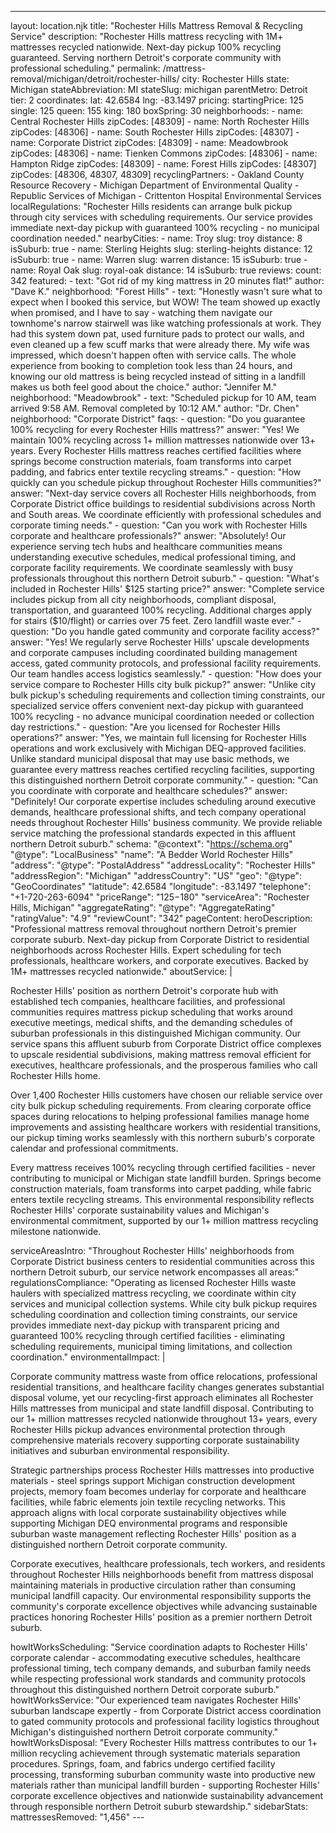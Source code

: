 ---
layout: location.njk
title: "Rochester Hills Mattress Removal & Recycling Service"
description: "Rochester Hills mattress recycling with 1M+ mattresses recycled nationwide. Next-day pickup 100% recycling guaranteed. Serving northern Detroit's corporate community with professional scheduling."
permalink: /mattress-removal/michigan/detroit/rochester-hills/
city: Rochester Hills state: Michigan stateAbbreviation: MI stateSlug: michigan parentMetro: Detroit tier: 2 coordinates: lat: 42.6584 lng: -83.1497 pricing: startingPrice: 125 single: 125 queen: 155 king: 180 boxSpring: 30 neighborhoods: - name: Central Rochester Hills zipCodes: [48309] - name: North Rochester Hills zipCodes: [48306] - name: South Rochester Hills zipCodes: [48307] - name: Corporate District zipCodes: [48309] - name: Meadowbrook zipCodes: [48306] - name: Tienken Commons zipCodes: [48306] - name: Hampton Ridge zipCodes: [48309] - name: Forest Hills zipCodes: [48307] zipCodes: [48306, 48307, 48309] recyclingPartners: - Oakland County Resource Recovery - Michigan Department of Environmental Quality - Republic Services of Michigan - Crittenton Hospital Environmental Services localRegulations: "Rochester Hills residents can arrange bulk pickup through city services with scheduling requirements. Our service provides immediate next-day pickup with guaranteed 100% recycling - no municipal coordination needed." nearbyCities: - name: Troy slug: troy distance: 8 isSuburb: true - name: Sterling Heights slug: sterling-heights distance: 12 isSuburb: true - name: Warren slug: warren distance: 15 isSuburb: true - name: Royal Oak slug: royal-oak distance: 14 isSuburb: true reviews: count: 342 featured: - text: "Got rid of my king mattress in 20 minutes flat!" author: "Dave K." neighborhood: "Forest Hills" - text: "Honestly wasn't sure what to expect when I booked this service, but WOW! The team showed up exactly when promised, and I have to say - watching them navigate our townhome's narrow stairwell was like watching professionals at work. They had this system down pat, used furniture pads to protect our walls, and even cleaned up a few scuff marks that were already there. My wife was impressed, which doesn't happen often with service calls. The whole experience from booking to completion took less than 24 hours, and knowing our old mattress is being recycled instead of sitting in a landfill makes us both feel good about the choice." author: "Jennifer M." neighborhood: "Meadowbrook" - text: "Scheduled pickup for 10 AM, team arrived 9:58 AM. Removal completed by 10:12 AM." author: "Dr. Chen" neighborhood: "Corporate District" faqs: - question: "Do you guarantee 100% recycling for every Rochester Hills mattress?" answer: "Yes! We maintain 100% recycling across 1+ million mattresses nationwide over 13+ years. Every Rochester Hills mattress reaches certified facilities where springs become construction materials, foam transforms into carpet padding, and fabrics enter textile recycling streams." - question: "How quickly can you schedule pickup throughout Rochester Hills communities?" answer: "Next-day service covers all Rochester Hills neighborhoods, from Corporate District office buildings to residential subdivisions across North and South areas. We coordinate efficiently with professional schedules and corporate timing needs." - question: "Can you work with Rochester Hills corporate and healthcare professionals?" answer: "Absolutely! Our experience serving tech hubs and healthcare communities means understanding executive schedules, medical professional timing, and corporate facility requirements. We coordinate seamlessly with busy professionals throughout this northern Detroit suburb." - question: "What's included in Rochester Hills' $125 starting price?" answer: "Complete service includes pickup from all city neighborhoods, compliant disposal, transportation, and guaranteed 100% recycling. Additional charges apply for stairs ($10/flight) or carries over 75 feet. Zero landfill waste ever." - question: "Do you handle gated community and corporate facility access?" answer: "Yes! We regularly serve Rochester Hills' upscale developments and corporate campuses including coordinated building management access, gated community protocols, and professional facility requirements. Our team handles access logistics seamlessly." - question: "How does your service compare to Rochester Hills city bulk pickup?" answer: "Unlike city bulk pickup's scheduling requirements and collection timing constraints, our specialized service offers convenient next-day pickup with guaranteed 100% recycling - no advance municipal coordination needed or collection day restrictions." - question: "Are you licensed for Rochester Hills operations?" answer: "Yes, we maintain full licensing for Rochester Hills operations and work exclusively with Michigan DEQ-approved facilities. Unlike standard municipal disposal that may use basic methods, we guarantee every mattress reaches certified recycling facilities, supporting this distinguished northern Detroit corporate community." - question: "Can you coordinate with corporate and healthcare schedules?" answer: "Definitely! Our corporate expertise includes scheduling around executive demands, healthcare professional shifts, and tech company operational needs throughout Rochester Hills' business community. We provide reliable service matching the professional standards expected in this affluent northern Detroit suburb." schema: "@context": "https://schema.org" "@type": "LocalBusiness" "name": "A Bedder World Rochester Hills" "address": "@type": "PostalAddress" "addressLocality": "Rochester Hills" "addressRegion": "Michigan" "addressCountry": "US" "geo": "@type": "GeoCoordinates" "latitude": 42.6584 "longitude": -83.1497 "telephone": "+1-720-263-6094" "priceRange": "$125-$180" "serviceArea": "Rochester Hills, Michigan" "aggregateRating": "@type": "AggregateRating" "ratingValue": "4.9" "reviewCount": "342" pageContent: heroDescription: "Professional mattress removal throughout northern Detroit's premier corporate suburb. Next-day pickup from Corporate District to residential neighborhoods across Rochester Hills. Expert scheduling for tech professionals, healthcare workers, and corporate executives. Backed by 1M+ mattresses recycled nationwide." aboutService: | <p>Rochester Hills' position as northern Detroit's corporate hub with established tech companies, healthcare facilities, and professional communities requires mattress pickup scheduling that works around executive meetings, medical shifts, and the demanding schedules of suburban professionals in this distinguished Michigan community. Our service spans this affluent suburb from Corporate District office complexes to upscale residential subdivisions, making mattress removal efficient for executives, healthcare professionals, and the prosperous families who call Rochester Hills home.</p> <p>Over 1,400 Rochester Hills customers have chosen our reliable service over city bulk pickup scheduling requirements. From clearing corporate office spaces during relocations to helping professional families manage home improvements and assisting healthcare workers with residential transitions, our pickup timing works seamlessly with this northern suburb's corporate calendar and professional commitments.</p> <p>Every mattress receives 100% recycling through certified facilities - never contributing to municipal or Michigan state landfill burden. Springs become construction materials, foam transforms into carpet padding, while fabric enters textile recycling streams. This environmental responsibility reflects Rochester Hills' corporate sustainability values and Michigan's environmental commitment, supported by our 1+ million mattress recycling milestone nationwide.</p> serviceAreasIntro: "Throughout Rochester Hills' neighborhoods from Corporate District business centers to residential communities across this northern Detroit suburb, our service network encompasses all areas:" regulationsCompliance: "Operating as licensed Rochester Hills waste haulers with specialized mattress recycling, we coordinate within city services and municipal collection systems. While city bulk pickup requires scheduling coordination and collection timing constraints, our service provides immediate next-day pickup with transparent pricing and guaranteed 100% recycling through certified facilities - eliminating scheduling requirements, municipal timing limitations, and collection coordination." environmentalImpact: | <p>Corporate community mattress waste from office relocations, professional residential transitions, and healthcare facility changes generates substantial disposal volume, yet our recycling-first approach eliminates all Rochester Hills mattresses from municipal and state landfill disposal. Contributing to our 1+ million mattresses recycled nationwide throughout 13+ years, every Rochester Hills pickup advances environmental protection through comprehensive materials recovery supporting corporate sustainability initiatives and suburban environmental responsibility.</p> <p>Strategic partnerships process Rochester Hills mattresses into productive materials - steel springs support Michigan construction development projects, memory foam becomes underlay for corporate and healthcare facilities, while fabric elements join textile recycling networks. This approach aligns with local corporate sustainability objectives while supporting Michigan DEQ environmental programs and responsible suburban waste management reflecting Rochester Hills' position as a distinguished northern Detroit corporate community.</p> <p>Corporate executives, healthcare professionals, tech workers, and residents throughout Rochester Hills neighborhoods benefit from mattress disposal maintaining materials in productive circulation rather than consuming municipal landfill capacity. Our environmental responsibility supports the community's corporate excellence objectives while advancing sustainable practices honoring Rochester Hills' position as a premier northern Detroit suburb.</p> howItWorksScheduling: "Service coordination adapts to Rochester Hills' corporate calendar - accommodating executive schedules, healthcare professional timing, tech company demands, and suburban family needs while respecting professional work standards and community protocols throughout this distinguished northern Detroit corporate suburb." howItWorksService: "Our experienced team navigates Rochester Hills' suburban landscape expertly - from Corporate District access coordination to gated community protocols and professional facility logistics throughout Michigan's distinguished northern Detroit corporate community." howItWorksDisposal: "Every Rochester Hills mattress contributes to our 1+ million recycling achievement through systematic materials separation procedures. Springs, foam, and fabrics undergo certified facility processing, transforming suburban community waste into productive new materials rather than municipal landfill burden - supporting Rochester Hills' corporate excellence objectives and nationwide sustainability advancement through responsible northern Detroit suburb stewardship." sidebarStats: mattressesRemoved: "1,456" ---